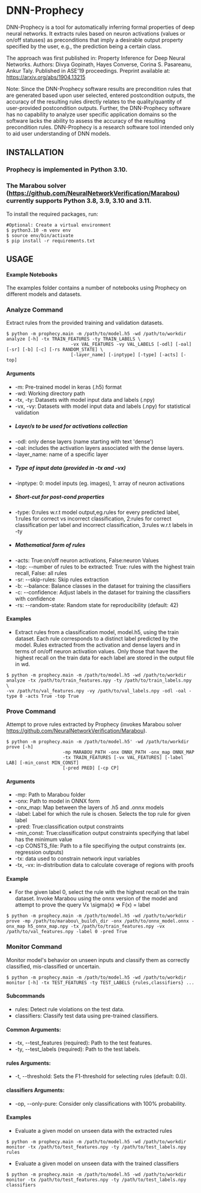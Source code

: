 # DNN-Prophecy
DNN-Prophecy is a tool for automatically inferring formal properties of deep neural networks.
It extracts rules based on neuron activations (values or on/off
statuses) as preconditions that imply a desirable output property specified by the user,
e.g., the prediction being a certain class.

The approach was first published in:
Property Inference for Deep Neural Networks.
Authors: Divya Gopinath, Hayes Converse, Corina S. Pasareanu, Ankur Taly.
Published in ASE'19 proceedings. Preprint available at: https://arxiv.org/abs/1904.13215

Note: Since the DNN-Prophecy software results are precondition rules that are generated based upon user selected, entered postcondition outputs, the accuracy of the resulting rules directly relates to the quality/quantity of user-provided postcondition outputs. Further, the DNN-Prophecy software has no capability to analyze user specific application domains so the software lacks the ability to assess the accuracy of the resulting precondition rules. DNN-Prophecy is a research software tool intended only to aid user understanding of DNN models.

## INSTALLATION
### Prophecy is implemented in Python 3.10. 
### The Marabou solver (https://github.com/NeuralNetworkVerification/Marabou) currently supports Python 3.8, 3.9, 3.10 and 3.11.

To install the required packages, run:

```shell
#Optional: Create a virtual environment
$ python3.10 -m venv env
$ source env/bin/activate
$ pip install -r requirements.txt
```

## USAGE

#### Example Notebooks
The examples folder contains a number of notebooks using Prophecy on different models and datasets.

### Analyze Command

Extract rules from the provided training and validation datasets.


```shell
$ python -m prophecy.main -m /path/to/model.h5 -wd /path/to/workdir analyze [-h] -tx TRAIN_FEATURES -ty TRAIN_LABELS \
						-vx VAL_FEATURES -vy VAL_LABELS [-odl] [-oal] [-sr] [-b] [-c] [-rs RANDOM_STATE] \
						[-layer_name] [-inptype] [-type] [-acts] [-top]
```

#### Arguments

- -m: Pre-trained model in keras (.h5) format
- -wd: Working directory path
- -tx, -ty: Datasets with model input data and labels (.npy) 
- -vx, -vy: Datasets with model input data and labels (.npy) for statistical validation
- ##### Layer/s to be used for activations collection
- -odl: only dense layers (name starting with text 'dense')
- -oal: includes the activation layers associated with the dense layers.
- -layer_name: name of a specific layer
- ##### Type of input data (provided in -tx and -vx)
- -inptype: 0: model inputs (eg. images), 1: array of neuron activations
- ##### Short-cut for post-cond properties
- -type: 0:rules w.r.t model output,eg.rules for every predicted label, 1:rules for correct vs incorrect classification, 2:rules for correct classification per label and incorrect classification, 3:rules w.r.t labels in -ty
- ##### Mathematical form of rules
- -acts: True:on/off neuron activations, False:neuron Values
- -top: --number of rules to be extracted: True: rules with the highest train recall, False: all rules
- -sr: --skip-rules: Skip rules extraction
- -b: --balance: Balance classes in the dataset for training the classifiers
- -c: --confidence: Adjust labels in the dataset for training the classifiers with confidence
- -rs: --random-state: Random state for reproducibility (default: 42)

#### Examples

- Extract rules from a classification model, model.h5, using the train dataset. Each rule corresponds to a distinct label predicted by the model. Rules extracted from the activation and dense layers and in terms of on/off neuron activation values. Only those that have the highest recall on the train data for each label are stored in the output file in wd.

```shell
$ python -m prophecy.main -m /path/to/model.h5 -wd /path/to/workdir analyze -tx /path/to/train_features.npy -ty /path/to/train_labels.npy \
-vx /path/to/val_features.npy -vy /path/to/val_labels.npy -odl -oal -type 0 -acts True -top True
```

### Prove Command

Attempt to prove rules extracted by Prophecy (invokes Marabou solver https://github.com/NeuralNetworkVerification/Marabou).

```shell
$ python -m prophecy.main -m /path/to/model.h5' -wd /path/to/workdir prove [-h]
                     -mp MARABOU_PATH -onx ONNX_PATH -onx_map ONNX_MAP
                     -tx TRAIN_FEATURES [-vx VAL_FEATURES] [-label LAB] [-min_const MIN_CONST]
                     [-pred PRED] [-cp CP]
```

#### Arguments
- -mp: Path to Marabou folder
- -onx: Path to model in ONNX form
- -onx_map: Map between the layers of .h5 and .onnx models
- -label: Label for which the rule is chosen. Selects the top rule for given label
- -pred: True:classification output constraints
- -min_const: True:classification output constraints specifying that label has the minimum value
- -cp CONSTS_file: Path to a file specifiying the output constraints (ex. regression outputs)
- -tx: data used to constrain network input variables
- -tx, -vx: in-distribution data to calculate coverage of regions with proofs

#### Example
- For the given label 0, select the rule with the highest recall on the train dataset. Invoke Marabou using the onnx version of the model and attempt to prove the query Vx \sigma(x) => F(x) = label
```shell
$ python -m prophecy.main -m /path/to/model.h5 -wd /path/to/workdir prove -mp /path/to/marabou\_build\_dir -onx /path/to/onnx_model.onnx -onx_map h5_onnx_map.npy -tx /path/to/train_features.npy -vx /path/to/val_features.npy -label 0 -pred True
```

### Monitor Command

Monitor model's behavior on unseen inputs and classify them as correctly classified, mis-classified or uncertain.

```shell
$ python -m prophecy.main -m /path/to/model.h5 -wd /path/to/workdir monitor [-h] -tx TEST_FEATURES -ty TEST_LABELS {rules,classifiers} ...
```

#### Subcommands
- rules: Detect rule violations on the test data.
- classifiers: Classify test data using pre-trained classifiers.


#### Common Arguments:
- -tx, --test_features (required): Path to the test features.
- -ty, --test_labels (required): Path to the test labels.


#### rules Arguments:
- -t, --threshold: Sets the F1-threshold for selecting rules (default: 0.0).

#### classifiers Arguments:
- -op, --only-pure: Consider only classifications with 100% probability.

#### Examples
- Evaluate a given model on unseen data with the extracted rules
```shell
$ python -m prophecy.main -m /path/to/model.h5 -wd /path/to/workdir monitor -tx /path/to/test_features.npy -ty /path/to/test_labels.npy rules
```

- Evaluate a given model on unseen data with the trained classifiers
```shell
$ python -m prophecy.main -m /path/to/model.h5 -wd /path/to/workdir monitor -tx /path/to/test_features.npy -ty /path/to/test_labels.npy classifiers 
```

